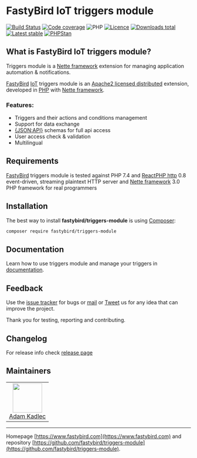 # FastyBird IoT triggers module

[![Build Status](https://badgen.net/github/checks/FastyBird/triggers-module/master?cache=300&style=flast-square)](https://github.com/FastyBird/triggers-module/actions)
[![Code coverage](https://badgen.net/coveralls/c/github/FastyBird/triggers-module?cache=300&style=flast-square)](https://coveralls.io/r/FastyBird/triggers-module)
![PHP](https://badgen.net/packagist/php/FastyBird/triggers-module?cache=300&style=flast-square)
[![Licence](https://badgen.net/packagist/license/FastyBird/triggers-module?cache=300&style=flast-square)](https://packagist.org/packages/FastyBird/triggers-module)
[![Downloads total](https://badgen.net/packagist/dt/FastyBird/triggers-module?cache=300&style=flast-square)](https://packagist.org/packages/FastyBird/triggers-module)
[![Latest stable](https://badgen.net/packagist/v/FastyBird/triggers-module/latest?cache=300&style=flast-square)](https://packagist.org/packages/FastyBird/triggers-module)
[![PHPStan](https://img.shields.io/badge/PHPStan-enabled-brightgreen.svg?style=flat-square)](https://github.com/phpstan/phpstan)

## What is FastyBird IoT triggers module?

Triggers module is a [Nette framework](https://nette.org) extension for managing application automation & notifications.

[FastyBird](https://www.fastybird.com) [IoT](https://en.wikipedia.org/wiki/Internet_of_things) triggers module is an [Apache2 licensed distributed](http://www.apache.org/licenses/LICENSE-2.0) extension, developed in [PHP](https://www.php.net) with [Nette framework](https://nette.org).

### Features:

- Triggers and their actions and conditions management
- Support for data exchange
- [{JSON:API}](https://jsonapi.org/) schemas for full api access
- User access check & validation
- Multilingual

## Requirements

[FastyBird](https://www.fastybird.com) triggers module is tested against PHP 7.4 and [ReactPHP http](https://github.com/reactphp/http) 0.8 event-driven, streaming plaintext HTTP server and [Nette framework](https://nette.org/en/) 3.0 PHP framework for real programmers

## Installation

The best way to install **fastybird/triggers-module** is using [Composer](http://getcomposer.org/):

```sh
composer require fastybird/triggers-module
```

## Documentation

Learn how to use triggers module and manage your triggers  in [documentation](https://github.com/FastyBird/triggers-module/blob/master/.docs/en/index.md).

## Feedback

Use the [issue tracker](https://github.com/FastyBird/triggers-module/issues) for bugs or [mail](mailto:code@fastybird.com) or [Tweet](https://twitter.com/fastybird) us for any idea that can improve the project.

Thank you for testing, reporting and contributing.

## Changelog

For release info check [release page](https://github.com/FastyBird/triggers-module/releases)

## Maintainers

<table>
	<tbody>
		<tr>
			<td align="center">
				<a href="https://github.com/akadlec">
					<img width="80" height="80" src="https://avatars3.githubusercontent.com/u/1866672?s=460&amp;v=4">
				</a>
				<br>
				<a href="https://github.com/akadlec">Adam Kadlec</a>
			</td>
		</tr>
	</tbody>
</table>

***
Homepage [https://www.fastybird.com](https://www.fastybird.com) and repository [https://github.com/fastybird/triggers-module](https://github.com/fastybird/triggers-module).
